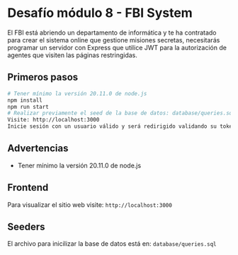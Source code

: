 # Desafío módulo 8 - FBI System
El FBI está abriendo un departamento de informática y te ha contratado para crear el sistema
online que gestione misiones secretas, necesitarás programar un servidor con Express que
utilice JWT para la autorización de agentes que visiten las páginas restringidas.

## Primeros pasos

```sh
# Tener mínimo la versión 20.11.0 de node.js
npm install
npm run start
# Realizar previamente el seed de la base de datos: database/queries.sql
Visite: http://localhost:3000
Inicie sesión con un usuario válido y será redirigido validando su token.
```

## Advertencias
- Tener mínimo la versión 20.11.0 de node.js

## Frontend
Para visualizar el sitio web visite: `http://localhost:3000`

## Seeders
El archivo para inicilizar la base de datos está en: `database/queries.sql` 